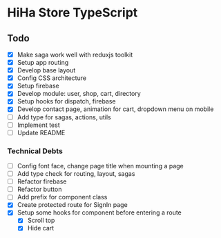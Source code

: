 # HiHa Store TypeScript

## Todo

- [x] Make saga work well with reduxjs toolkit
- [x] Setup app routing
- [x] Develop base layout
- [x] Config CSS architecture
- [x] Setup firebase
- [x] Develop module: user, shop, cart, directory
- [x] Setup hooks for dispatch, firebase
- [x] Develop contact page, animation for cart, dropdown menu on mobile
- [ ] Add type for sagas, actions, utils
- [ ] Implement test
- [ ] Update README

### Technical Debts

- [ ] Config font face, change page title when mounting a page
- [ ] Add type check for routing, layout, sagas
- [ ] Refactor firebase
- [ ] Refactor button
- [ ] Add prefix for component class
- [x] Create protected route for SignIn page
- [x] Setup some hooks for component before entering a route
  - [x] Scroll top
  - [x] Hide cart
